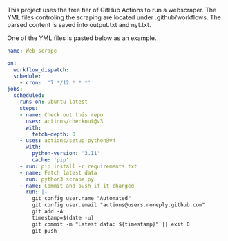 This project uses the free tier of GitHub Actions to run a webscraper. The YML files controling the scraping are located under .github/workflows. The parsed content is saved into output.txt and nyt.txt. 

One of the YML files is pasted below as an example.

```yml
name: Web scrape 

on:
  workflow_dispatch:
  schedule:
    - cron:  '7 */12 * * *'
jobs:
  scheduled:
    runs-on: ubuntu-latest
    steps:
    - name: Check out this repo
      uses: actions/checkout@v3
      with:
        fetch-depth: 0
    - uses: actions/setup-python@v4
      with:
        python-version: '3.11'
        cache: 'pip'
    - run: pip install -r requirements.txt
    - name: Fetch latest data
      run: python3 scrape.py
    - name: Commit and push if it changed
      run: |-
        git config user.name "Automated"
        git config user.email "actions@users.noreply.github.com"
        git add -A
        timestamp=$(date -u)
        git commit -m "Latest data: ${timestamp}" || exit 0
        git push
```
